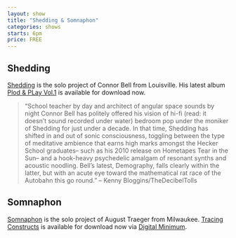 ```yaml
---
layout: show
title: "Shedding & Somnaphon"
categories: shows
starts: 6pm
price: FREE
---
```

## Shedding

[Shedding][shedding] is the solo project of Connor Bell from Louisville. His latest album 
[Plod & PLay Vol.1][ppv1] is available for download now.

> “School teacher by day and architect of angular space sounds by night Connor Bell has politely offered his vision of hi-fi (read: it doesn’t sound recorded under water) bedroom pop under the moniker of Shedding for just under a decade. In that time, Shedding has shifted in and out of sonic consciousness, toggling between the type of meditative ambience that earns high marks amongst the Hecker School graduates– such as his 2010 release on Hometapes Tear in the Sun– and a hook-heavy psychedelic amalgam of resonant synths and acoustic noodling. Bell’s latest, Demography, falls clearly within the latter, but with an acute eye toward the mathematical rat race of the Autobahn this go round.” – Kenny Bloggins/TheDecibelTolls

## Somnaphon

[Somnaphon][august] is the solo project of August Traeger from Milwaukee. [Tracing Constructs][tracing] is available for download now via [Digital Minimum][dm].

[shedding]: http://shedding.org
[ppv1]: https://shedding.bandcamp.com/album/plod-play-vol-1-2
[august]: https://somnaphon.bandcamp.com
[tracing]: https://digitalminimum.bandcamp.com/album/tracing-constructs
[dm]: http://www.digitalminimum.net
